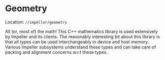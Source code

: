 # Geometry

Location: `//impeller/geometry`

All (or, most of) the math! This C++ mathematics library is used extensively by
Impeller and its clients. The reasonably interesting bit about this library is
that all types can be used interchangeably in device and host memory. Various
Impeller subsystems understand these types and can take care of packing and
alignment concerns w.r.t these types.
